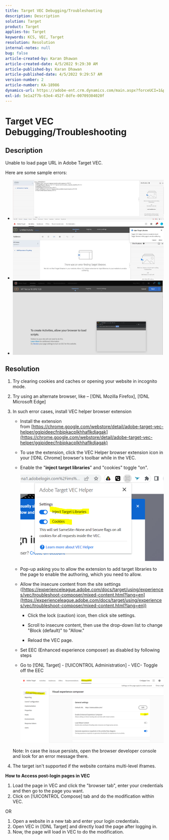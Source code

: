 ```yaml
---
title: Target VEC Debugging/Troubleshooting
description: Description
solution: Target
product: Target
applies-to: Target
keywords: KCS, VEC, Target
resolution: Resolution
internal-notes: null
bug: false
article-created-by: Karan Dhawan
article-created-date: 4/5/2022 9:29:30 AM
article-published-by: Karan Dhawan
article-published-date: 4/5/2022 9:29:57 AM
version-number: 2
article-number: KA-18986
dynamics-url: https://adobe-ent.crm.dynamics.com/main.aspx?forceUCI=1&pagetype=entityrecord&etn=knowledgearticle&id=ec1691de-c2b4-ec11-983f-000d3a5d0d73
exl-id: 5e1a2f7b-63e4-452f-8dfe-00709304020f
---
```

# Target VEC Debugging/Troubleshooting

## Description

Unable to load page URL in Adobe Target VEC.

Here are some sample errors:

- ![](assets/___f81691de-c2b4-ec11-983f-000d3a5d0d73___.png)
- ![](assets/___071791de-c2b4-ec11-983f-000d3a5d0d73___.png)
- ![](assets/___0a1791de-c2b4-ec11-983f-000d3a5d0d73___.png)

## Resolution

1. Try clearing cookies and caches or opening your website in incognito mode. 

1. Try using an alternate browser, like – [!DNL Mozilla Firefox], [!DNL Microsoft Edge]

1. In such error cases, install VEC helper browser extension

    - Install the extension from [https://chrome.google.com/webstore/detail/adobe-target-vec-helper/ggjpideecfnbipkacplkhhaflkdjagak](https://chrome.google.com/webstore/detail/adobe-target-vec-helper/ggjpideecfnbipkacplkhhaflkdjagak)

    - To use the extension, click the VEC Helper browser extension icon in your [!DNL Chrome] browser's toolbar while in the VEC. 

    - Enable the "**inject target libraries**" and "cookies" toggle "on".

      ![](assets/92bf52bf-21ab-ec11-983f-000d3a349523.png)

    - Pop-up asking you to allow the extension to add target libraries to the page to enable the authoring, which you need to allow.

    - Allow the insecure content from the site settings ([https://experienceleague.adobe.com/docs/target/using/experiences/vec/troubleshoot-composer/mixed-content.html?lang=en](https://experienceleague.adobe.com/docs/target/using/experiences/vec/troubleshoot-composer/mixed-content.html?lang=en))

      - Click the lock (caution) icon, then click site settings.

      - Scroll to insecure content, then use the drop-down list to change "Block (default)" to "Allow."

      - Reload the VEC page.

    - Set EEC (Enhanced experience composer) as disabled by following steps

    - Go to [!DNL Target] - [!UICONTROL Administration] - VEC- Toggle off the EEC

       ![](assets/90fdfd56-26ab-ec11-983f-000d3a349523.png)

   Note: In case the issue persists, open the browser developer console and look for an error message there.

1. The target isn't supported if the website contains multi-level iframes. 

**How to Access post-login pages in VEC**

1. Load the page in VEC and click the "browser tab", enter your credentials and then go to the page you want. 
1. Click on [!UICONTROL Compose] tab and do the modification within VEC. 

OR

1. Open a website in a new tab and enter your login credentials.
1. Open VEC in [!DNL Target] and directly load the page after logging in. 
1. Now, the page will load in VEC to do the modification.
